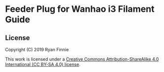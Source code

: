 # Feeder Plug for Wanhao i3 Filament Guide

## License

Copyright (C) 2019 Ryan Finnie

This work is licensed under a [Creative Commons Attribution-ShareAlike 4.0 International (CC BY-SA 4.0) license](https://creativecommons.org/licenses/by-sa/4.0/).
